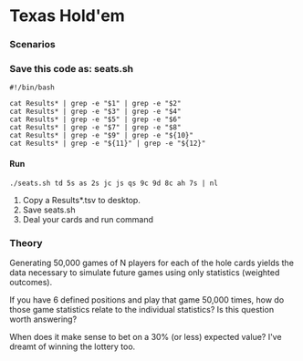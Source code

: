 # Texas Hold'em
### Scenarios


### Save this code as: seats.sh
```shell
#!/bin/bash

cat Results* | grep -e "$1" | grep -e "$2"
cat Results* | grep -e "$3" | grep -e "$4"
cat Results* | grep -e "$5" | grep -e "$6"
cat Results* | grep -e "$7" | grep -e "$8"
cat Results* | grep -e "$9" | grep -e "${10}"
cat Results* | grep -e "${11}" | grep -e "${12}"
```

#### Run
```shell
./seats.sh td 5s as 2s jc js qs 9c 9d 8c ah 7s | nl
```

1. Copy a Results*.tsv to desktop.
2. Save seats.sh
3. Deal your cards and run command

### Theory
Generating 50,000 games of N players for each of the hole cards yields the data necessary to simulate future games using only statistics (weighted outcomes).

If you have 6 defined positions and play that game 50,000 times, how do those game statistics relate to the individual statistics? Is this question worth answering?

When does it make sense to bet on a 30% (or less) expected value? I've dreamt of winning the lottery too.
